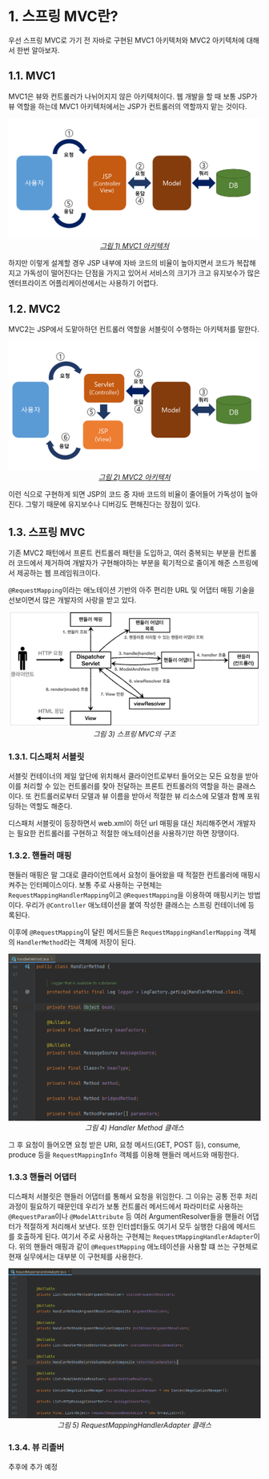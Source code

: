 # 1. 스프링 MVC란?

우선 스프링 MVC로 가기 전 자바로 구현된 MVC1 아키텍처와 MVC2 아키텍처에 대해서 한번 알아보자.

## 1.1. MVC1

MVC1은 뷰와 컨트롤러가 나뉘어지지 않은 아키텍처이다. 웹 개발을 할 때 보통 JSP가 뷰 역할을 하는데 MVC1 아키텍처에서는 JSP가 컨트롤러의 역할까지 맡는 것이다.

<p align="center">
<a href="https://onejuny.tistory.com/entry/JavaJsp-MVC-1-MVC-2-%EC%B0%A8%EC%9D%B4-%EB%B0%8F-%EC%9E%A5%EB%8B%A8%EC%A0%90">
  <img src="../images/Spring MVC_1.png"><br>
  <em>그림 1) MVC1 아키텍처</em>
</a>
</p>

하지만 이렇게 설계할 경우 JSP 내부에 자바 코드의 비율이 높아지면서 코드가 복잡해지고 가독성이 떨어진다는 단점을 가지고 있어서 서비스의 크기가 크고 유지보수가 많은 엔터프라이즈 어플리케이션에서는 사용하기 어렵다.

## 1.2. MVC2

MVC2는 JSP에서 도맡아하던 컨트롤러 역할을 서블릿이 수행하는 아키텍처를 말한다.

<p align="center">
<a href="https://onejuny.tistory.com/entry/JavaJsp-MVC-1-MVC-2-%EC%B0%A8%EC%9D%B4-%EB%B0%8F-%EC%9E%A5%EB%8B%A8%EC%A0%90">
  <img src="../images/Spring MVC_2.png"><br>
  <em>그림 2) MVC2 아키텍처</em>
</a>
</p>

이런 식으로 구현하게 되면 JSP의 코드 중 자바 코드의 비율이 줄어들어 가독성이 높아진다. 그렇기 때문에 유지보수나 디버깅도 편해진다는 장점이 있다.

## 1.3. 스프링 MVC

기존 MVC2 패턴에서 프론트 컨트롤러 패턴을 도입하고, 여러 중복되는 부분을 컨트롤러 코드에서 제거하여 개발자가 구현해야하는 부분을 획기적으로 줄이게 해준 스프링에서 제공하는 웹 프레임워크이다.

`@RequestMapping`이라는 애노테이션 기반의 아주 편리한 URL 및 어댑터 매핑 기술을 선보이면서 많은 개발자의 사랑을 받고 있다.

<p align="center">
  <img src="../images/Spring MVC_3.png"><br>
  <em>그림 3) 스프링 MVC의 구조</em>
</p>

### 1.3.1. 디스패처 서블릿

서블릿 컨테이너의 제일 앞단에 위치해서 클라이언트로부터 들어오는 모든 요청을 받아 이를 처리할 수 있는 컨트롤러를 찾아 전달하는 프론트 컨트롤러의 역할을 하는 클래스이다. 또 컨트롤러로부터 모델과 뷰 이름을 받아서 적절한 뷰 리소스에 모델과 함께 포워딩하는 역할도 해준다.

디스패처 서블릿이 등장하면서 web.xml이 하던 url 매핑을 대신 처리해주면서 개발자는 필요한 컨트롤러를 구현하고 적절한 애노테이션을 사용하기만 하면 장땡이다.

### 1.3.2. 핸들러 매핑

핸들러 매핑은 말 그대로 클라이언트에서 요청이 들어왔을 때 적절한 컨트롤러에 매핑시켜주는 인터페이스이다. 보통 주로 사용하는 구현체는 `RequestMappingHandlerMapping`이고 `@RequestMapping`을 이용하여 매핑시키는 방법이다. 우리가 `@Controller` 애노테이션을 붙여 작성한 클래스는 스프링 컨테이너에 등록된다.

이후에 `@RequestMapping`이 달린 메서드들은 `RequestMappingHandlerMapping` 객체의 `HandlerMethod`라는 객체에 저장이 된다.

<p align="center">
  <img src="../images/Spring MVC_4.png"><br>
  <em>그림 4) Handler Method 클래스</em>
</p>

그 후 요청이 들어오면 요청 받은 URI, 요청 메서드(GET, POST 등), consume, produce 등을 `RequestMappingInfo` 객체를 이용해 핸들러 메서드와 매핑한다.

### 1.3.3 핸들러 어댑터

디스패처 서블릿은 핸들러 어댑터를 통해서 요청을 위임한다. 그 이유는 공통 전후 처리 과정이 필요하기 때문인데 우리가 보통 컨트롤러 메서드에서 파라미터로 사용하는 `@RequestParam`이나 `@ModelAttribute` 등 여러 ArgumentResolver들을 핸들러 어댑터가 적절하게 처리해서 보낸다. 또한 인터셉터들도 여기서 모두 실행한 다음에 메서드를 호출하게 된다. 여기서 주로 사용하는 구현체는 `RequestMappingHandlerAdapter`이다. 위의 핸들러 매핑과 같이 `@RequestMapping` 애노테이션을 사용할 떄 쓰는 구현체로 현재 실무에서는 대부분 이 구현체를 사용한다.

<p align="center">
  <img src="../images/Spring MVC_5.png"><br>
  <em>그림 5) RequestMappingHandlerAdapter 클래스</em>
</p>

### 1.3.4. 뷰 리졸버

추후에 추가 예정
